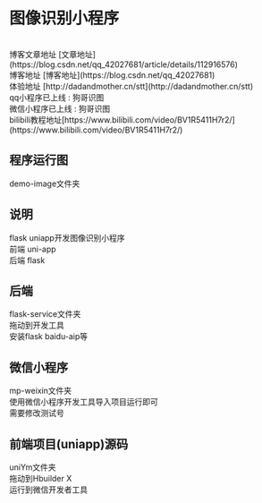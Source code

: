 # 图像识别小程序

<br />
博客文章地址 [文章地址](https://blog.csdn.net/qq_42027681/article/details/112916576)
<br />
博客地址 [博客地址](https://blog.csdn.net/qq_42027681)
<br />
体验地址
[http://dadandmother.cn/stt](http://dadandmother.cn/stt)
<br />
qq小程序已上线 : 狗哥识图
<br />
微信小程序已上线 : 狗哥识图
<br />
bilibili教程地址[https://www.bilibili.com/video/BV1R5411H7r2/](https://www.bilibili.com/video/BV1R5411H7r2/)
<br />

## 程序运行图

demo-image文件夹
<br />

## 说明

flask uniapp开发图像识别小程序
<br />
前端 uni-app
<br />
后端 flask
<br />

## 后端

flask-service文件夹
<br />
拖动到开发工具
<br />
安装flask baidu-aip等
<br />

## 微信小程序

mp-weixin文件夹
<br />
使用微信小程序开发工具导入项目运行即可
<br />
需要修改测试号
<br />

## 前端项目(uniapp)源码

uniYm文件夹
<br />
拖动到Hbuilder X
<br />
运行到微信开发者工具
<br />

